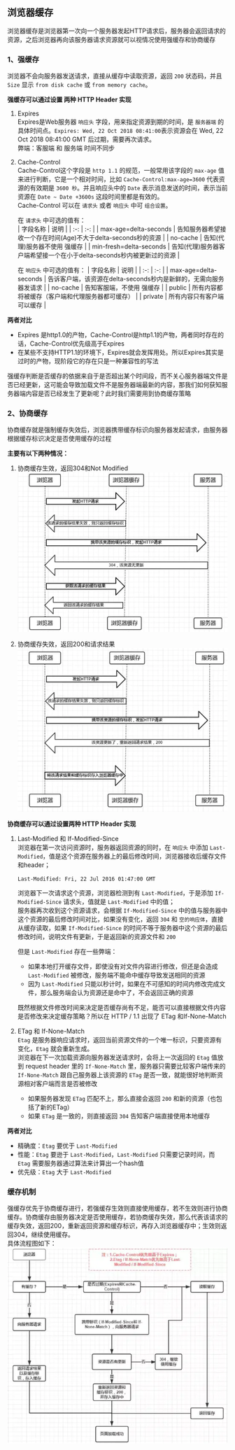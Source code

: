 ## 浏览器缓存
浏览器缓存是浏览器第一次向一个服务器发起HTTP请求后，服务器会返回请求的资源，之后浏览器再向该服务器请求资源就可以视情况使用强缓存和协商缓存

### 1、强缓存
浏览器不会向服务器发送请求，直接从缓存中读取资源，返回 `200` 状态码，并且 `Size` 显示 `from disk cache` 或 `from memory cache`。  

**强缓存可以通过设置 两种 HTTP Header 实现**

1. Expires  
Expires是Web服务器 `响应头` 字段，用来指定资源到期的时间，是 `服务器端` 的具体时间点。`Expires: Wed, 22 Oct 2018 08:41:00`表示资源会在 Wed, 22 Oct 2018 08:41:00 GMT 后过期，需要再次请求。  
弊端：客服端 和 服务端 时间不同步

2. Cache-Control  
Cache-Control这个字段是 `http 1.1` 的规范，一般常用该字段的 `max-age` 值来进行判断，它是一个相对时间，比如 `Cache-Control:max-age=3600` 代表资源的有效期是 `3600 秒`。并且响应头中的 `Date` 表示消息发送的时间，表示当前资源在 `Date ~ Date +3600s` 这段时间里都是有效的。  
Cache-Control 可以在 `请求头` 或者 `响应头` 中可 `组合设置`。  

    在 `请求头` 中可选的值有：  
    | 字段名称 | 说明 |
    | :-: | :-:  |
    | max-age=delta-seconds | 告知服务器希望接收一个存在时间(Age)不大于delta-seconds秒的资源 |
    | no-cache | 告知(代理)服务器不使用 强缓存 |
    | min-fresh=delta-seconds | 告知(代理)服务器客户端希望接一个在小于delta-seconds秒内被更新过的资源 |

    在 `响应头` 中可选的值有： 
    | 字段名称 | 说明 |
    | :-: | :-:  |
    | max-age=delta-seconds | 告诉客户端，该资源在delta-seconds秒内是新鲜的，无需向服务器发请求 |
    | no-cache | 告知客服端，不使用 强缓存 |
    | public | 所有内容都将被缓存（客户端和代理服务器都可缓存） |
    | private | 所有内容只有客户端可以缓存 |

**两者对比**
- Expires 是http1.0的产物，Cache-Control是http1.1的产物，两者同时存在的话，Cache-Control优先级高于Expires  
- 在某些不支持HTTP1.1的环境下，Expires就会发挥用处。所以Expires其实是过时的产物，现阶段它的存在只是一种兼容性的写法  

强缓存判断是否缓存的依据来自于是否超出某个时间段，而不关心服务器端文件是否已经更新，这可能会导致加载文件不是服务器端最新的内容，那我们如何获知服务器端内容是否已经发生了更新呢？此时我们需要用到协商缓存策略
### 2、协商缓存
协商缓存就是强制缓存失效后，浏览器携带缓存标识向服务器发起请求，由服务器根据缓存标识决定是否使用缓存的过程  

**主要有以下两种情况：**  
1. 协商缓存生效，返回304和Not Modified
![协商缓存生效](/src/images/cache-control_304.webp '协商缓存生效')

1. 协商缓存失效，返回200和请求结果   
![协商缓存失效](/src/images/cache-control_200.webp '协商缓存失效')

**协商缓存可以通过设置两种 HTTP Header 实现**  

1. Last-Modified 和 If-Modified-Since  
    浏览器在第一次访问资源时，服务器返回资源的同时，在 `响应头` 中添加 `Last-Modified`，值是这个资源在服务器上的最后修改时间，浏览器接收后缓存文件和header；
    ```
    Last-Modified: Fri, 22 Jul 2016 01:47:00 GMT
    ```
    浏览器下一次请求这个资源，浏览器检测到有 `Last-Modified`，于是添加 `If-Modified-Since` 请求头，值就是 `Last-Modified` 中的值；  
    服务器再次收到这个资源请求，会根据 `If-Modified-Since` 中的值与服务器中这个资源的最后修改时间对比，如果没有变化，返回 `304` 和 `空的响应体`，直接从缓存读取，如果 `If-Modified-Since` 的时间不等于服务器中这个资源的最后修改时间，说明文件有更新，于是返回新的资源文件和 `200`

    但是 `Last-Modified` 存在一些弊端：  
   - 如果本地打开缓存文件，即使没有对文件内容进行修改，但还是会造成 `Last-Modified` 被修改，服务端不能命中缓存导致发送相同的资源
   - 因为 `Last-Modified` 只能以秒计时，如果在不可感知的时间内修改完成文件，那么服务端会认为资源还是命中了，不会返回正确的资源  

    既然根据文件修改时间来决定是否缓存尚有不足，能否可以直接根据文件内容是否修改来决定缓存策略？所以在 HTTP / 1.1 出现了 ETag 和If-None-Match

2. ETag 和 If-None-Match  
    `Etag` 是服务器响应请求时，返回当前资源文件的一个唯一标识，只要资源有变化，`Etag` 就会重新生成。  
    浏览器在下一次加载资源向服务器发送请求时，会将上一次返回的 `Etag` 值放到 request header 里的 `If-None-Match` 里，服务器只需要比较客户端传来的 `If-None-Match` 跟自己服务器上该资源的 `ETag` 是否一致，就能很好地判断资源相对客户端而言是否被修改  
   - 如果服务器发现 `ETag` 匹配不上，那么直接会返回 `200` 和新的资源（也包括了新的ETag）
   - 如果 `ETag` 是一致的，则直接返回 `304` 告知客户端直接使用本地缓存

**两者对比**
- 精确度：`Etag` 要优于 `Last-Modified` 
- 性能：`Etag` 要逊于 `Last-Modified`，`Last-Modified` 只需要记录时间，而 `Etag` 需要服务器通过算法来计算出一个hash值
- 优先级：`Etag` 大于 `Last-Modified`

### 缓存机制
强缓存优先于协商缓存进行，若强缓存生效则直接使用缓存，若不生效则进行协商缓存。协商缓存由服务器决定是否使用缓存，若协商缓存失效，那么代表该请求的缓存失效，返回200，重新返回资源和缓存标识，再存入浏览器缓存中；生效则返回304，继续使用缓存。  
具体流程图如下：  
![缓存机制](/src/images/cached_strategy.webp '缓存机制')